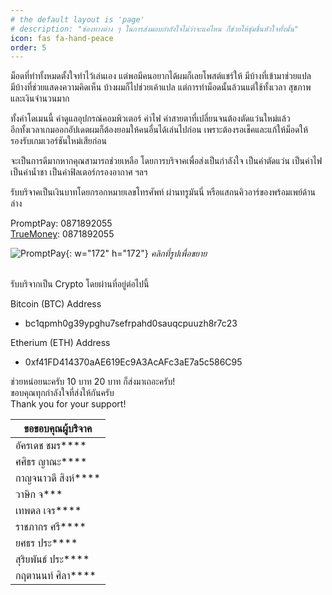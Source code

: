 ```yaml
---
# the default layout is 'page'
# description: "ช่องทางต่าง ๆ ในการส่งมอบกำลังใจไม่ว่าจะแค่ไหน ก็ช่วยให้ชุ่มชื่นหัวใจทั้งนั้น"
icon: fas fa-hand-peace
order: 5
---
```


ม็อดที่ทำทั้งหมดตั้งใจทำไว้เล่นเอง แต่พอมีคนอยากได้ผมก็เลยโพสต์แชร์ให้ มีบ้างที่เข้ามาช่วยแปล <br />
มีบ้างที่ช่วยแสดงความคิดเห็น บ้างผมก็ไปช่วยเค้าแปล แต่การทำม็อดนั้นล้วนแต่ใช้ทั้งเวลา สุขภาพ และเงินจำนวนมาก

ทั้งค่าโดเมนนี้ ค่าดูแลอุปกรณ์คอมพิวเตอร์ ค่าไฟ ค่าสายตาที่เปลี่ยนจนต้องตัดแว่นใหม่แล้ว <br />
อีกทั้งเวลาเกมออกอัปเดตผมก็ต้องยอมให้คนอื่นได้เล่นไปก่อน เพราะต้องรอเช็คและแก้ให้ม็อดให้รองรับเกมเวอร์ชันใหม่เสียก่อน

จะเป็นการดีมากหากคุณสามารถช่วยเหลือ โดยการบริจาคเพื่อส่งเป็นกำลังใจ เป็นค่าตัดแว่น เป็นค่าไฟ เป็นค่าน้ำชา เป็นค่าฟิลเตอร์กรองอากาศ ฯลฯ

รับบริจาคเป็นเงินบาทโดยกรอกหมายเลขโทรศัพท์ ผ่านทรูมันนี่ หรือแสกนคิวอาร์ของพร้อมเพย์ด้านล่าง

PromptPay: 0871892055 <br />
[TrueMoney](https://tmn.app.link/4Z175xg9BMb): 0871892055

![PromptPay](https://assets.naruebet.dev/img/PromptPay-14.webp){: w="172" h="172"}
_คลิกที่รูปเพื่อขยาย_

<br />
รับบริจากเป็น Crypto โดยผ่านที่อยู่ต่อไปนี้ <br />

Bitcoin (BTC) Address

- bc1qpmh0g39ypghu7sefrpahd0sauqcpuuzh8r7c23

Etherium (ETH) Address

- 0xf41FD414370aAE619Ec9A3AcAFc3aE7a5c586C95

ช่วยหน่อยนะครับ 10 บาท 20 บาท ก็ส่งมาเถอะครับ! <br />
ขอบคุณทุกกำลังใจที่ส่งให้กันครับ <br />
Thank you for your support!

| ขอขอบคุณผู้บริจาค      |
| ---------------------- |
| อัครเดช ชมร\*\*\*\*    |
| ศศิธร ญาณะ\*\*\*\*     |
| กาญจนาวดี สิงห์\*\*\*\* |
| วาษิก จ\*\*\* |
| เทพดล เจร\*\*\*\* |
| ราชภากร ศรี\*\*\*\* |
| ยศธร ประ\*\*\*\* |
| สุริยพันธ์ ประ\*\*\*\* |
| กฤตานนท์ ศิลา\*\*\*\* |
